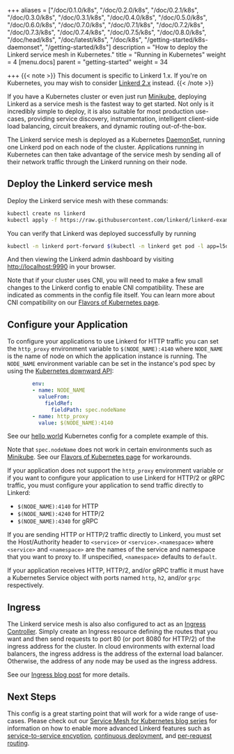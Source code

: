 +++
aliases = ["/doc/0.1.0/k8s", "/doc/0.2.0/k8s", "/doc/0.2.1/k8s", "/doc/0.3.0/k8s", "/doc/0.3.1/k8s", "/doc/0.4.0/k8s", "/doc/0.5.0/k8s", "/doc/0.6.0/k8s", "/doc/0.7.0/k8s", "/doc/0.7.1/k8s", "/doc/0.7.2/k8s", "/doc/0.7.3/k8s", "/doc/0.7.4/k8s", "/doc/0.7.5/k8s", "/doc/0.8.0/k8s", "/doc/head/k8s", "/doc/latest/k8s", "/doc/k8s", "/getting-started/k8s-daemonset", "/getting-started/k8s"]
description = "How to deploy the Linkerd service mesh in Kubernetes."
title = "Running in Kubernetes"
weight = 4
[menu.docs]
parent = "getting-started"
weight = 34

+++
{{< note >}}
This document is specific to Linkerd 1.x. If you're on Kubernetes, you may wish
to consider [Linkerd 2.x](/2/getting-started/) instead.
{{< /note >}}

If you have a Kubernetes cluster or even just run
[Minikube](https://github.com/kubernetes/minikube), deploying Linkerd as a
service mesh is the fastest way to get started.  Not only is it incredibly
simple to deploy, it is also suitable for most production use- cases, providing
service discovery, instrumentation, intelligent client-side load balancing,
circuit breakers, and dynamic routing out-of-the-box.

The Linkerd service mesh is deployed as a Kubernetes
[DaemonSet](https://kubernetes.io/docs/concepts/workloads/controllers/daemonset/),
running one Linkerd pod on each node of the cluster.  Applications running in
Kubernetes can then take advantage of the service mesh by sending all of their
network traffic through the Linkerd running on their node.

## Deploy the Linkerd service mesh

Deploy the Linkerd service mesh with these commands:

```bash
kubectl create ns linkerd
kubectl apply -f https://raw.githubusercontent.com/linkerd/linkerd-examples/master/k8s-daemonset/k8s/servicemesh.yml
```

You can verify that Linkerd was deployed successfully by running

```bash
kubectl -n linkerd port-forward $(kubectl -n linkerd get pod -l app=l5d -o jsonpath='{.items[0].metadata.name}') 9990 &
```

And then viewing the Linkerd admin dashboard by visiting
[http://localhost:9990](http://localhost:9990) in your browser.

Note that if your cluster uses CNI, you will need to make a few small changes
to the Linkerd config to enable CNI compatibility.  These are indicated as
comments in the config file itself.  You can learn more about CNI compatibility
on our
[Flavors of Kubernetes page](https://discourse.linkerd.io/t/flavors-of-kubernetes/53).

## Configure your Application

To configure your applications to use Linkerd for HTTP traffic you can set the
`http_proxy` environment variable to `$(NODE_NAME):4140` where `NODE_NAME` is
the name of node on which the application instance is running.  The
`NODE_NAME` environment variable can be set in the instance's pod spec by using
the [Kubernetes downward API](https://kubernetes.io/docs/tasks/inject-data-application/downward-api-volume-expose-pod-information/):

```yaml
        env:
        - name: NODE_NAME
          valueFrom:
            fieldRef:
              fieldPath: spec.nodeName
        - name: http_proxy
          value: $(NODE_NAME):4140
```

See our
[hello world](https://github.com/linkerd/linkerd-examples/blob/master/k8s-daemonset/k8s/hello-world.yml)
Kubernetes config for a complete example of this.

Note that `spec.nodeName` does not work in certain environments such as
[Minikube](https://github.com/kubernetes/minikube).
See our
[Flavors of Kubernetes page](https://discourse.linkerd.io/t/flavors-of-kubernetes/53)
for workarounds.

If your application does not support the `http_proxy` environment variable or
if you want to configure your application to use Linkerd for HTTP/2 or gRPC
traffic, you must configure your application to send traffic directly to
Linkerd:

* `$(NODE_NAME):4140` for HTTP
* `$(NODE_NAME):4240` for HTTP/2
* `$(NODE_NAME):4340` for gRPC

If you are sending HTTP or HTTP/2 traffic directly to Linkerd, you must set
the Host/Authority header to `<service>` or `<service>.<namespace>` where
`<service>` and `<namespace>` are the names of the service and namespace
that you want to proxy to.  If unspecified, `<namespace>` defaults to
`default`.

If your application receives HTTP, HTTP/2, and/or gRPC traffic it must have a
Kubernetes Service object with ports named `http`, `h2`, and/or `grpc`
respectively.

## Ingress

The Linkerd service mesh is also also configured to act as an [Ingress
Controller](https://kubernetes.io/docs/concepts/services-networking/ingress/#ingress-controllers).
Simply create an Ingress resource defining the routes that you want and then
send requests to port 80 (or port 8080 for HTTP/2) of the ingress address for
the cluster.  In cloud environments with external load balancers, the ingress
address is the address of the external load balancer. Otherwise, the address of
any node may be used as the ingress address.

See our [Ingress blog
post](https://buoyant.io/2017/04/06/a-service-mesh-for-kubernetes-part-viii-linkerd-as-an-ingress-controller/)
for more details.

## Next Steps

This config is a great starting point that will work for a wide range of
use-cases.  Please check out our
[Service Mesh for Kubernetes blog series](https://buoyant.io/2016/10/04/a-service-mesh-for-kubernetes-part-i-top-line-service-metrics/)
for information on how to enable more advanced Linkerd features such as
[service-to-service encyption](https://buoyant.io/2016/10/24/a-service-mesh-for-kubernetes-part-iii-encrypting-all-the-things/),
[continuous deployment](https://buoyant.io/2016/11/04/a-service-mesh-for-kubernetes-part-iv-continuous-deployment-via-traffic-shifting/),
and [per-request routing](https://buoyant.io/2017/01/06/a-service-mesh-for-kubernetes-part-vi-staging-microservices-without-the-tears/).